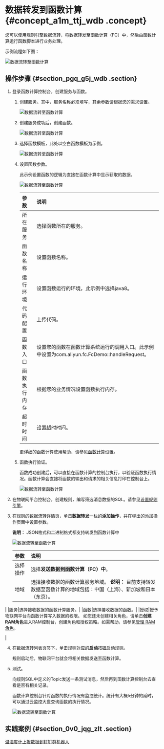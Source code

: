 # 数据转发到函数计算 {#concept_a1m_ttj_wdb .concept}

您可以使用规则引擎数据流转，将数据转发至函数计算（FC）中，然后由函数计算运行函数脚本进行业务处理。

示例流程如下图：

![数据流转至函数计算](http://static-aliyun-doc.oss-cn-hangzhou.aliyuncs.com/assets/img/7550/15663591883033_zh-CN.png)

## 操作步骤 {#section_pgq_g5j_wdb .section}

1.  登录函数计算控制台，创建服务与函数。
    1.  创建服务。其中，服务名称必须填写，其余参数请根据您的需求设置。

        ![数据流转至函数计算](http://static-aliyun-doc.oss-cn-hangzhou.aliyuncs.com/assets/img/7550/15663591883039_zh-CN.png)

    2.  创建服务成功后，创建函数。

        ![数据流转至函数计算](http://static-aliyun-doc.oss-cn-hangzhou.aliyuncs.com/assets/img/7550/15663591883036_zh-CN.png)

    3.  选择函数模板，此处以空白函数模板为示例。

        ![数据流转至函数计算](http://static-aliyun-doc.oss-cn-hangzhou.aliyuncs.com/assets/img/7550/15663591893037_zh-CN.png)

    4.  设置函数参数。

        此示例设置函数的逻辑为直接在函数计算中显示获取的数据。

        ![数据流转至函数计算](http://static-aliyun-doc.oss-cn-hangzhou.aliyuncs.com/assets/img/7550/15663591893038_zh-CN.png)

        |参数|说明|
        |:-|:-|
        |所在服务|选择函数所在的服务。|
        |函数名称|设置函数名称。|
        |运行环境|设置函数运行的环境，此示例中选择java8。|
        |代码配置|上传代码。|
        |函数入口|设置您的函数在函数计算系统运行的调用入口。此示例中设置为com.aliyun.fc.FcDemo::handleRequest。|
        |函数执行内存|根据您的业务情况设置函数执行内存。|
        |超时时间|设置超时时间。|

        更详细的函数计算使用帮助，请参见[函数计算](https://www.alibabacloud.com/help/product/50980.htm)设置。

    5.  函数执行验证。

        函数成功创建后，可以直接在函数计算的控制台执行，以验证函数执行情况。函数计算会直接将函数的输出和请求的相关信息打印在控制台上。

        ![数据流转至函数计算](http://static-aliyun-doc.oss-cn-hangzhou.aliyuncs.com/assets/img/7550/15663591893040_zh-CN.png)

2.  在物联网平台控制台，创建规则，编写筛选消息数据的SQL。请参见[设置规则引擎](intl.zh-CN/用户指南/规则引擎/数据流转/设置数据流转规则.md#)。
3.  在规则的数据流转详情页，单击**数据转发**一栏的**添加操作**，并在弹出的添加操作页面中设置参数。

    **说明：** JSON格式和二进制格式都支持转发到函数计算中

    ![数据流转至函数计算](http://static-aliyun-doc.oss-cn-hangzhou.aliyuncs.com/assets/img/7550/15663591893034_zh-CN.png)

    |参数|说明|
    |:-|:-|
    |选择操作|选择**发送数据到函数计算（FC）中**。|
    |地域|选择接收数据的函数计算服务地域。 **说明：** 目前支持转发数据至函数计算的地域包括：中国（上海）、新加坡和日本（东京）。

 |
    |服务|选择接收数据的函数计算服务。|
    |函数|选择接收数据的函数。|
    |授权|授予物联网平台向函数计算写入数据的权限。 如您还未创建相关角色，请单击**创建RAM角色**进入RAM控制台，创建角色和授权策略。如需帮助，请参见[管理 RAM 角色](https://www.alibabacloud.com/help/doc-detail/93691.htm)。

 |

4.  在数据流转列表页签下，单击规则对应的**启动**按钮启动规则。

    规则启动后，物联网平台就会将相关数据发送至函数计算。

5.  测试。

    向规则SQL中定义的Topic发送一条测试消息，然后再到函数计算控制台去查看是否有相关记录。

    函数计算控制台针对函数的执行情况有监控统计。统计有大概5分钟的延时，可以通过云监控大盘查询函数的执行情况。

    ![数据流转至函数计算](http://static-aliyun-doc.oss-cn-hangzhou.aliyuncs.com/assets/img/7550/15663591903035_zh-CN.png)


## 实践案例 {#section_0v0_jqg_zlt .section}

[温湿度计上报数据到钉钉群机器人](../../../../intl.zh-CN/最佳实践/温湿度计上报数据到钉钉群机器人.md#)

